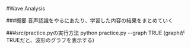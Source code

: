 #Wave Analysis

###概要
音声認識をやるにあたり、学習した内容の結果をまとめていく

###src/practice.pyの実行方法
python practice.py --graph TRUE
(graphがTRUEだと、波形のグラフを表示する)

